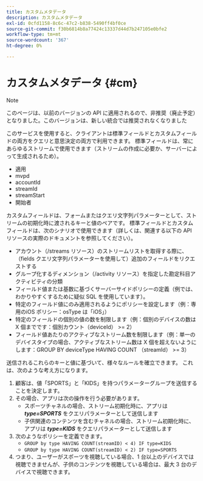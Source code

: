 ```yaml
---
title: カスタムメタデータ
description: カスタムメタデータ
exl-id: 0cfd1158-8c6c-47c2-b838-5490ff4bf0ce
source-git-commit: f30b6814b8a77424c13337d44d7b247105e0bfe2
workflow-type: tm+mt
source-wordcount: '367'
ht-degree: 0%

---
```


# カスタムメタデータ {#cm}

>[!NOTE]
>
> このページは、以前のバージョンの API に適用されるので、非推奨（廃止予定）となりました。このバージョンは、新しい統合では推奨されなくなりました

このサービスを使用すると、クライアントは標準フィールドとカスタムフィールドの両方をクエリと意思決定の両方で利用できます。 標準フィールドは、常にあらゆるストリームで使用できます（ストリームの作成に必要か、サーバーによって生成されるため）。

* 適用
* mvpd
* accountId
* streamId
* streamStart
* 開始者


カスタムフィールドは、フォームまたはクエリ文字列パラメーターとして、ストリームの初期化時に渡されるキーと値のペアです。 標準フィールドとカスタムフィールドは、次のシナリオで使用できます（詳しくは、関連する以下の API リソースの実際のドキュメントを参照してください）。

* アカウント（/streams リソース）のストリームリストを取得する際に、（fields クエリ文字列パラメーターを使用して）追加のフィールドをリクエストする
* グループ化するディメンション（/activity リソース）を指定した勘定科目アクティビティの分類
* フィールド値または基数に基づくサーバーサイドポリシーの定義（例では、わかりやすくするために疑似 SQL を使用しています）。
* 特定のフィールド値にのみ適用されるようにポリシーを設定します（例：専用のiOS ポリシー：osType は「iOS」）
* 特定のフィールドの個別の値の数を制限します（例：個別のデバイスの数は X 個までです：個別カウント（deviceId） >= 2）
* フィールド値あたりのアクティブなストリーム数を制限します（例：単一のデバイスタイプの場合、アクティブなストリーム数は X 個を超えないようにします：GROUP BY deviceType HAVING COUNT （streamId） >= 3）


送信されるこれらのキーと値に基づいて、様々なルールを確立できます。 これは、次のような考え方になります。

1. 顧客は、値「SPORTS」と「KIDS」を持つパラメーターグループを送信することを決定します。
1. その場合、アプリは次の操作を行う必要があります。
   * スポーツチャネルの場合、ストリーム初期化時に、アプリは ***type=SPORTS*** をクエリパラメーターとして送信します
   * 子供関連のコンテンツを含むチャネルの場合、ストリーム初期化時に、アプリは ***type=KIDS*** をクエリパラメーターとして送信します
1. 次のようなポリシーを定義できます。
   * `GROUP by type HAVING COUNT(streamID) < 4) IF type=KIDS`
   * `GROUP by type HAVING COUNT(streamID) < 2) IF type=SPORTS`
1. つまり、ユーザーがスポーツを視聴している場合、1 台以上のデバイスでは視聴できませんが、子供のコンテンツを視聴している場合は、最大 3 台のデバイスで視聴できます。
